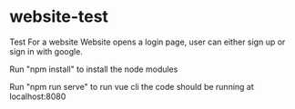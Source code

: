 # website-test
Test For a website
Website opens a login page, user can either sign up or sign in with google.

Run "npm install" to install the node modules

Run "npm run serve" to run vue cli the code should be running at localhost:8080
